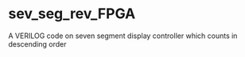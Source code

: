 # sev_seg_rev_FPGA
A VERILOG code on seven segment  display controller which counts in descending order
